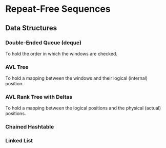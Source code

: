 # Repeat-Free Sequences

## Data Structures
### Double-Ended Queue (deque)
To hold the order in which the windows are checked.

### AVL Tree
To hold a mapping between the windows and their logical (internal) position.

<!--
### Fenwick Tree
To hold a mapping between the logical positions and the physical (actual) positions.
-->

### AVL Rank Tree with Deltas
To hold a mapping between the logical positions and the physical (actual) positions.

### Chained Hashtable

### Linked List
